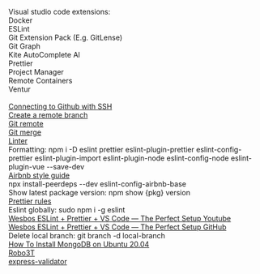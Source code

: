 Visual studio code extensions:<br/>
Docker<br/>
ESLint<br/>
Git Extension Pack (E.g. GitLense)<br/>
Git Graph<br/>
Kite AutoComplete AI<br/>
Prettier<br/>
Project Manager<br/>
Remote Containers<br/>
Ventur<br/><br/>
[Connecting to Github with SSH](https://docs.github.com/en/github/authenticating-to-github/connecting-to-github-with-ssh)<br/>
[Create a remote branch](https://www.w3docs.com/snippets/git/how-to-create-a-remote-branch-in-git.html)<br/>
[Git remote](https://github.com/git-guides/git-remote)<br/>
[Git merge](https://git-scm.com/docs/git-merge)<br/>
[Linter](https://www.youtube.com/watch?v=SydnKbGc7W8)<br/>
Formatting: npm i -D eslint prettier eslint-plugin-prettier eslint-config-prettier eslint-plugin-import eslint-plugin-node eslint-config-node eslint-plugin-vue --save-dev<br/>
[Airbnb style guide](https://www.npmjs.com/package/eslint-config-airbnb)<br/>
npx install-peerdeps --dev eslint-config-airbnb-base
<br/>
Show latest package version: npm show {pkg} version<br/>
[Prettier rules](https://prettier.io/docs/en/options.html)<br/>
Eslint globally: sudo npm i -g eslint<br/>
[Wesbos ESLint + Prettier + VS Code — The Perfect Setup Youtube](https://www.youtube.com/watch?v=lHAeK8t94as)<br/>
[Wesbos ESLint + Prettier + VS Code — The Perfect Setup GitHub](https://github.com/wesbos/eslint-config-wesbos)<br/>
Delete local branch: git branch -d local-branch<br/>
[How To Install MongoDB on Ubuntu 20.04](https://www.digitalocean.com/community/tutorials/how-to-install-mongodb-on-ubuntu-20-04)<br/>
[Robo3T](https://studio3t.com/download/?source=robomongo&medium=homepage)<br/>
[express-validator](https://express-validator.github.io/docs/)
